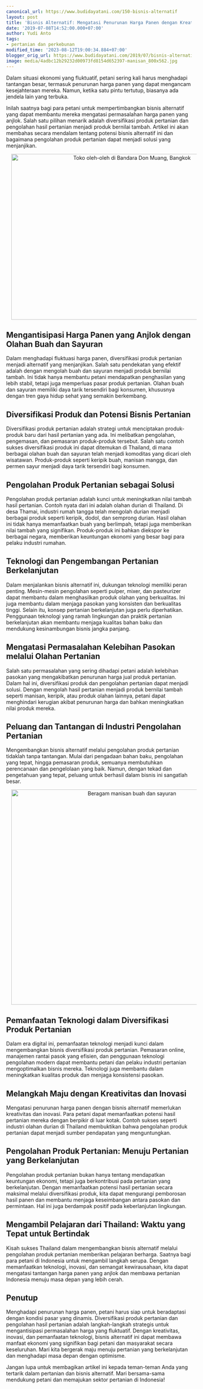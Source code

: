 ```yaml
---
canonical_url: https://www.budidayatani.com/150-bisnis-alternatif
layout: post
title: 'Bisnis Alternatif: Mengatasi Penurunan Harga Panen dengan Kreativitas'
date: '2019-07-08T14:52:00.000+07:00'
author: Yudi Anto
tags:
- pertanian dan perkebunan
modified_time: '2023-08-12T19:00:34.884+07:00'
blogger_orig_url: https://www.budidayatani.com/2019/07/bisnis-alternatif-untuk-mengantisipasi.html
image: media/4adbc12b29232d00973fd8154d652397-manisan_800x562.jpg
---
```

<p>Dalam situasi ekonomi yang fluktuatif, petani sering kali harus menghadapi tantangan besar, termasuk penurunan harga panen yang dapat mengancam kesejahteraan mereka. Namun, ketika satu pintu tertutup, biasanya ada jendela lain yang terbuka.</p><p>Inilah saatnya bagi para petani untuk mempertimbangkan bisnis alternatif yang dapat membantu mereka mengatasi permasalahan harga panen yang anjlok. Salah satu pilihan menarik adalah diversifikasi produk pertanian dan pengolahan hasil pertanian menjadi produk bernilai tambah. Artikel ini akan membahas secara mendalam tentang potensi bisnis alternatif ini dan bagaimana pengolahan produk pertanian dapat menjadi solusi yang menjanjikan.</p><div class="separator" style="clear: both; text-align: center;"><a href="https://blogger.googleusercontent.com/img/b/R29vZ2xl/AVvXsEjeHU3I8PMsaEEGVaHXps4NZ7NAdc6oVcErph44VbS0kNW8T8SAZg_rk16_9Pr0uBqqn-27o_9lzi2sTxMPBfeqmuvz4M44eoqUgkqLNO5SZ-VFJ7F1vIQPRpwM_ow7eX3skTQGtKjWq6MUSvw0z8QCvdv_v_zUeOecrFYUMzl5vWZIOBfTGa4nhe8HD5BR/s800/manisan_800x562.jpg" imageanchor="1" style="margin-left: 1em; margin-right: 1em;"><img alt="Toko oleh-oleh di Bandara Don Muang, Bangkok" border="0" data-original-height="562" data-original-width="800" height="450" src="https://blogger.googleusercontent.com/img/b/R29vZ2xl/AVvXsEjeHU3I8PMsaEEGVaHXps4NZ7NAdc6oVcErph44VbS0kNW8T8SAZg_rk16_9Pr0uBqqn-27o_9lzi2sTxMPBfeqmuvz4M44eoqUgkqLNO5SZ-VFJ7F1vIQPRpwM_ow7eX3skTQGtKjWq6MUSvw0z8QCvdv_v_zUeOecrFYUMzl5vWZIOBfTGa4nhe8HD5BR/w640-h450/manisan_800x562.jpg" width="640" /></a></div><h2>Mengantisipasi Harga Panen yang Anjlok dengan Olahan Buah dan Sayuran</h2><p>Dalam menghadapi fluktuasi harga panen, diversifikasi produk pertanian menjadi alternatif yang menjanjikan. Salah satu pendekatan yang efektif adalah dengan mengolah buah dan sayuran menjadi produk bernilai tambah. Ini tidak hanya membantu petani mendapatkan penghasilan yang lebih stabil, tetapi juga memperluas pasar produk pertanian. Olahan buah dan sayuran memiliki daya tarik tersendiri bagi konsumen, khususnya dengan tren gaya hidup sehat yang semakin berkembang.</p><h2>Diversifikasi Produk dan Potensi Bisnis Pertanian</h2><p>Diversifikasi produk pertanian adalah strategi untuk menciptakan produk-produk baru dari hasil pertanian yang ada. Ini melibatkan pengolahan, pengemasan, dan pemasaran produk-produk tersebut. Salah satu contoh sukses diversifikasi produk ini dapat ditemukan di Thailand, di mana berbagai olahan buah dan sayuran telah menjadi komoditas yang dicari oleh wisatawan. Produk-produk seperti keripik buah, manisan mangga, dan permen sayur menjadi daya tarik tersendiri bagi konsumen.</p><h2>Pengolahan Produk Pertanian sebagai Solusi</h2><p>Pengolahan produk pertanian adalah kunci untuk meningkatkan nilai tambah hasil pertanian. Contoh nyata dari ini adalah olahan durian di Thailand. Di desa Thamai, industri rumah tangga telah mengolah durian menjadi berbagai produk seperti keripik, dodol, dan semprong durian. Hasil olahan ini tidak hanya memanfaatkan buah yang berlimpah, tetapi juga memberikan nilai tambah yang signifikan. Produk-produk ini bahkan diekspor ke berbagai negara, memberikan keuntungan ekonomi yang besar bagi para pelaku industri rumahan.</p><h2>Teknologi dan Pengembangan Pertanian Berkelanjutan</h2><p>Dalam menjalankan bisnis alternatif ini, dukungan teknologi memiliki peran penting. Mesin-mesin pengolahan seperti pulper, mixer, dan pasteurizer dapat membantu dalam menghasilkan produk olahan yang berkualitas. Ini juga membantu dalam menjaga pasokan yang konsisten dan berkualitas tinggi. Selain itu, konsep pertanian berkelanjutan juga perlu diperhatikan. Penggunaan teknologi yang ramah lingkungan dan praktik pertanian berkelanjutan akan membantu menjaga kualitas bahan baku dan mendukung kesinambungan bisnis jangka panjang.</p><h2>Mengatasi Permasalahan Kelebihan Pasokan melalui Olahan Pertanian</h2><p>Salah satu permasalahan yang sering dihadapi petani adalah kelebihan pasokan yang mengakibatkan penurunan harga jual produk pertanian. Dalam hal ini, diversifikasi produk dan pengolahan pertanian dapat menjadi solusi. Dengan mengolah hasil pertanian menjadi produk bernilai tambah seperti manisan, keripik, atau produk olahan lainnya, petani dapat menghindari kerugian akibat penurunan harga dan bahkan meningkatkan nilai produk mereka.</p><h2>Peluang dan Tantangan di Industri Pengolahan Pertanian</h2><p>Mengembangkan bisnis alternatif melalui pengolahan produk pertanian tidaklah tanpa tantangan. Mulai dari pengadaan bahan baku, pengolahan yang tepat, hingga pemasaran produk, semuanya membutuhkan perencanaan dan pengelolaan yang baik. Namun, dengan tekad dan pengetahuan yang tepat, peluang untuk berhasil dalam bisnis ini sangatlah besar.</p><div class="separator" style="clear: both; text-align: center;"><a href="https://blogger.googleusercontent.com/img/b/R29vZ2xl/AVvXsEid7r0qhjBGuCN2GiROcN2tSiNukx35GkhcELOOMXj6faYsciJwFSPIby8PmWxwkTV7Z1zC50tcbk4y3qSNQAmZ6lb_tZqTBjfGonCGvw1yVzmeBXnLIE-iizZHh7IkmUiPcNfZiKMSjTd5wZLHReyj7WPy4NYYdxk319taGWGUJaZBv1BSbTwWDeaz6qmw/s658/manisan_658x600.jpg" imageanchor="1" style="margin-left: 1em; margin-right: 1em;"><img alt="Beragam manisan buah dan sayuran" border="0" data-original-height="600" data-original-width="658" height="584" src="https://blogger.googleusercontent.com/img/b/R29vZ2xl/AVvXsEid7r0qhjBGuCN2GiROcN2tSiNukx35GkhcELOOMXj6faYsciJwFSPIby8PmWxwkTV7Z1zC50tcbk4y3qSNQAmZ6lb_tZqTBjfGonCGvw1yVzmeBXnLIE-iizZHh7IkmUiPcNfZiKMSjTd5wZLHReyj7WPy4NYYdxk319taGWGUJaZBv1BSbTwWDeaz6qmw/w640-h584/manisan_658x600.jpg" width="640" /></a></div><h2>Pemanfaatan Teknologi dalam Diversifikasi Produk Pertanian</h2><p>Dalam era digital ini, pemanfaatan teknologi menjadi kunci dalam mengembangkan bisnis diversifikasi produk pertanian. Pemasaran online, manajemen rantai pasok yang efisien, dan penggunaan teknologi pengolahan modern dapat membantu petani dan pelaku industri pertanian mengoptimalkan bisnis mereka. Teknologi juga membantu dalam meningkatkan kualitas produk dan menjaga konsistensi pasokan.</p><h2>Melangkah Maju dengan Kreativitas dan Inovasi</h2><p>Mengatasi penurunan harga panen dengan bisnis alternatif memerlukan kreativitas dan inovasi. Para petani dapat memanfaatkan potensi hasil pertanian mereka dengan berpikir di luar kotak. Contoh sukses seperti industri olahan durian di Thailand membuktikan bahwa pengolahan produk pertanian dapat menjadi sumber pendapatan yang menguntungkan.</p><h2>Pengolahan Produk Pertanian: Menuju Pertanian yang Berkelanjutan</h2><p>Pengolahan produk pertanian bukan hanya tentang mendapatkan keuntungan ekonomi, tetapi juga berkontribusi pada pertanian yang berkelanjutan. Dengan memanfaatkan potensi hasil pertanian secara maksimal melalui diversifikasi produk, kita dapat mengurangi pemborosan hasil panen dan membantu menjaga keseimbangan antara pasokan dan permintaan. Hal ini juga berdampak positif pada keberlanjutan lingkungan.</p><h2>Mengambil Pelajaran dari Thailand: Waktu yang Tepat untuk Bertindak</h2><p>Kisah sukses Thailand dalam mengembangkan bisnis alternatif melalui pengolahan produk pertanian memberikan pelajaran berharga. Saatnya bagi para petani di Indonesia untuk mengambil langkah serupa. Dengan memanfaatkan teknologi, inovasi, dan semangat kewirausahaan, kita dapat mengatasi tantangan harga panen yang anjlok dan membawa pertanian Indonesia menuju masa depan yang lebih cerah.</p><h2>Penutup</h2><p>Menghadapi penurunan harga panen, petani harus siap untuk beradaptasi dengan kondisi pasar yang dinamis. Diversifikasi produk pertanian dan pengolahan hasil pertanian adalah langkah-langkah strategis untuk mengantisipasi permasalahan harga yang fluktuatif. Dengan kreativitas, inovasi, dan pemanfaatan teknologi, bisnis alternatif ini dapat membawa manfaat ekonomi yang signifikan bagi petani dan masyarakat secara keseluruhan. Mari kita bergerak maju menuju pertanian yang berkelanjutan dan menghadapi masa depan dengan optimisme.</p><p>Jangan lupa untuk membagikan artikel ini kepada teman-teman Anda yang tertarik dalam pertanian dan bisnis alternatif. Mari bersama-sama mendukung petani dan memajukan sektor pertanian di Indonesia!</p>